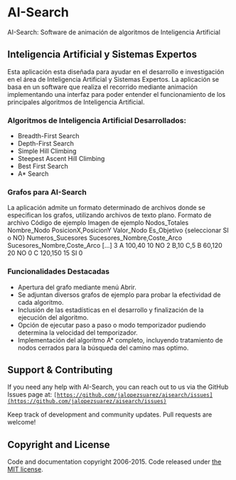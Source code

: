 # AI-Search 
AI-Search: Software de animación de algoritmos de Inteligencia Artificial

## Inteligencia Artificial y Sistemas Expertos
Esta aplicación esta diseñada para ayudar en el desarrollo e investigación en el área de Inteligencia Artificial y Sistemas Expertos. La aplicación se basa en un software que realiza el recorrido mediante animación implementando una interfaz para poder entender el funcionamiento de los principales algoritmos de Inteligencia Artificial.

### Algoritmos de Inteligencia Artificial Desarrollados:
- Breadth-First Search 
- Depth-First Search 
- Simple Hill Climbing 
- Steepest Ascent Hill Climbing 
- Best First Search 
- A* Search

### Grafos para AI-Search 
La aplicación admite un formato determinado de archivos donde se especifican los grafos, utilizando archivos de texto plano.
Formato de archivo	Código de ejemplo	Imagen de ejemplo
Nodos_Totales
Nombre_Nodo
PosicionX,PosicionY
Valor_Nodo
Es_Objetivo {seleccionar SI o NO}
Numeros_Sucesores
Sucesores_Nombre,Coste_Arco
Sucesores_Nombre,Coste_Arco
[...] 	3
A
100,40
10
NO
2
B,10
C,5
B
60,120
20
NO
0
C
120,150
15
SI
0	 

### Funcionalidades Destacadas
- Apertura del grafo mediante menú Abrir.
- Se adjuntan diversos grafos de ejemplo para probar la efectividad de cada algoritmo.
- Inclusión de las estadísticas en el desarrollo y finalización de la ejecución del algoritmo.
- Opción de ejecutar paso a paso o modo temporizador pudiendo determina la velocidad del temporizador.
- Implementación del algoritmo A* completo, incluyendo tratamiento de nodos cerrados para la búsqueda del camino mas optimo.

## Support & Contributing

If you need any help with AI-Search, you can reach out to us via the GitHub Issues page at:
<code>[https://github.com/jalopezsuarez/aisearch/issues](https://github.com/jalopezsuarez/aisearch/issues)</code>

Keep track of development and community updates. Pull requests are welcome!

## Copyright and License

Code and documentation copyright 2006-2015. Code released under [the MIT license](https://github.com/jalopezsuarez/aisearch/blob/master/aisearch/LICENSE).
